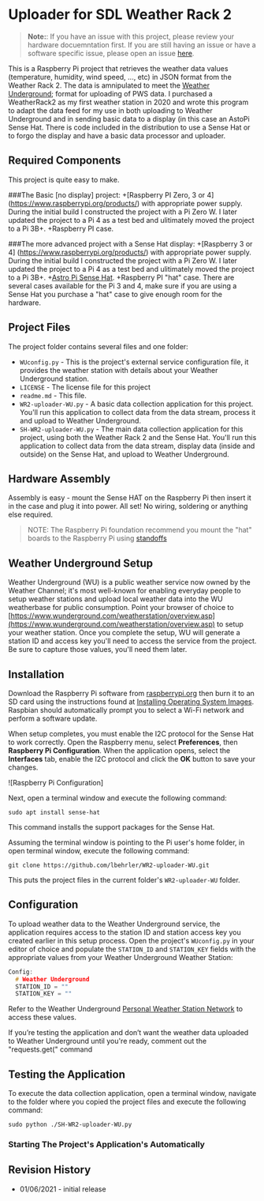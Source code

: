 # Uploader for SDL Weather Rack 2

> **Note:**: If you have an issue with this project, please review your hardware docuemntation first.  If you are still having an issue or have a software specific issue, please open an issue [here](https://github.com/lbehrler/WR2-uploader-WU/issues).

This is a Raspberry Pi project that retrieves the weather data values (temperature, humidity, wind speed, ..., etc) in JSON format from the Weather Rack 2.  The data is amnipulated to meet the [Weather Underground](www.weatherunderground.com); format for uploading of PWS data. I purchased a WeatherRack2 as my first weather station in 2020 and wrote this program to adapt the data feed for my use in both uploading to Weather Underground and in sending basic data to a display (in this case an AstoPi Sense Hat.  There is code included in the distribution to use a Sense Hat or to forgo the display and have a basic data processor and uploader. 

## Required Components

This project is quite easy to make.   

###The Basic [no display] project:
+[Raspberry PI Zero, 3 or 4] (https://www.raspberrypi.org/products/) with appropriate power supply.  During the initial build I constructed the project with a Pi Zero W. I later updated the project to a Pi 4 as a test bed and ulitimately moved the project to a Pi 3B+.
+Raspberry PI case.

###The more advanced project with a Sense Hat display:
+[Raspberry 3 or 4] (https://www.raspberrypi.org/products/) with appropriate power supply.  During the initial build I constructed the project with a Pi Zero W.   I later updated the project to a Pi 4 as a test bed and ulitimately moved the project to a Pi 3B+.
+[Astro Pi Sense Hat](https://www.adafruit.com/product/2738). 
+Raspberry PI "hat" case.  There are several cases available for the Pi 3 and 4, make sure if you are using a Sense Hat you purchase a "hat" case to give enough room for the hardware. 

## Project Files

The project folder contains several files and one folder:

+ `WUconfig.py` - This is the project's external service configuration file, it provides the weather station with details about your Weather Underground station.
+ `LICENSE` - The license file for this project
+ `readme.md` - This file.
+ `WR2-uploader-WU.py` - A basic data collection application for this project. You'll run this application to collect data from the data stream, process it and upload to Weather Underground.
+ `SH-WR2-uploader-WU.py` - The main data collection application for this project, using both the Weather Rack 2 and the Sense Hat. You'll run this application to collect data from the data stream, display data (inside and outside) on the Sense Hat, and upload to Weather Underground.

## Hardware Assembly

Assembly is easy - mount the Sense HAT on the Raspberry Pi then insert it in the case and plug it into power. All set! No wiring, soldering or anything else required.

> NOTE: The Raspberry Pi foundation recommend you mount the "hat" boards to the Raspberry Pi using [standoffs](http://www.mouser.com/Electromechanical/Hardware/Standoffs-Spacers/_/N-aictf) 

## Weather Underground Setup

Weather Underground (WU) is a public weather service now owned by the Weather Channel; it's most well-known for enabling everyday people to setup weather stations and upload local weather data into the WU weatherbase for public consumption. Point your browser of choice to [https://www.wunderground.com/weatherstation/overview.asp](https://www.wunderground.com/weatherstation/overview.asp) to setup your weather station. Once you complete the setup, WU will generate a station ID and access key you'll need to access the service from the project. Be sure to capture those values, you'll need them later.

## Installation

Download the Raspberry Pi software from [raspberrypi.org](https://www.raspberrypi.org/software/) then burn it to an SD card using the instructions found at [Installing Operating System Images](https://www.raspberrypi.org/documentation/installation/installing-images/README.md). Raspbian should automatically prompt you to select a Wi-Fi network and perform a software update.

When setup completes, you must enable the I2C protocol for the Sense Hat to work correctly. Open the Raspberry menu, select **Preferences**, then **Raspberry Pi Configuration**. When the application opens, select the **Interfaces** tab, enable the I2C protocol and click the **OK** button to save your changes.

![Raspberry Pi Configuration]

Next, open a terminal window and execute the following command:

``` shell
sudo apt install sense-hat
```

This command installs the support packages for the Sense Hat.

Assuming the terminal window is pointing to the Pi user's home folder, in open terminal window, execute the following command:

``` shell
git clone https://github.com/lbehrler/WR2-uploader-WU.git
```

This puts the project files in the current folder's `WR2-uploader-WU` folder.

## Configuration

To upload weather data to the Weather Underground service, the application requires access to the station ID and station access key you created earlier in this setup process. Open the project's `WUconfig.py` in your editor of choice and populate the `STATION_ID` and `STATION_KEY` fields with the appropriate values from your Weather Underground Weather Station:

``` c++
Config:
  # Weather Underground
  STATION_ID = ""
  STATION_KEY = ""
```

Refer to the Weather Underground [Personal Weather Station Network](https://www.wunderground.com/personal-weather-station/mypws) to access these values.


If you’re testing the application and don’t want the weather data uploaded to Weather Underground until you're ready, comment out the "requests.get(" command

## Testing the Application

To execute the data collection application, open a terminal window, navigate to the folder where you copied the project files and execute the following command:

``` shell
sudo python ./SH-WR2-uploader-WU.py
```

### Starting The Project's Application's Automatically


## Revision History

+ 01/06/2021 - initial release


